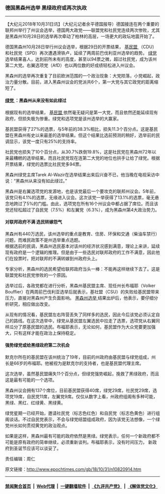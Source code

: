 ### 德国黑森州选举 黑绿政府或再次执政
------------------------

<p>
 【大纪元2018年10月31日讯】（大纪元记者余平德国报导）德国接连在两个重要的联邦州举行了州议会选举，德国两大政党——联盟党和社民党连续两次惨败，尤其是黑森州10月28日的选举再次牵动了柏林的高层，一场更大的政坛地震开始了。
</p>
<p>
 德国黑森州10月28日举行州议会选举，根据29日的开票结果，
 <a href="http://www.epochtimes.com/gb/tag/%E5%9F%BA%E6%B0%91%E7%9B%9F.html">
  基民盟
 </a>
 （CDU）和社民党（SPD）再次遭遇滑铁卢，延续了两周前巴伐利亚州选举的趋势。
 <a href="http://www.epochtimes.com/gb/tag/%E7%BB%BF%E5%85%9A.html">
  绿党
 </a>
 选举结果喜人，达到前所未有的高度，甚至以94票之微，超过社民党，成为该州第二大党。右翼选项党（AfD）也以两位数的好成绩轻松进入州议会。
</p>
<p>
 黑森州的选举再次重复了目前欧洲范围的一个政治现象：大党陨落，小党崛起，政治力量分散。目前，进入黑森州议会的党派共6个，第一大党与其它政党的距离缩短了。
</p>
<h4>
 <a href="http://www.epochtimes.com/gb/tag/%E7%BB%BF%E5%85%9A.html">
  绿党
 </a>
 ：黑森州从来没有如此绿过
</h4>
<p>
 根据现有的选举结果，
 <a href="http://www.epochtimes.com/gb/tag/%E5%9F%BA%E6%B0%91%E7%9B%9F.html">
  基民盟
 </a>
 依然毫无疑问是第一大党，而且依然还能延续现有政府，但损失极为惨重。绿党和选项党是该州选举的大赢家。
</p>
<p>
 基民盟获得了27%的选票，与5年前的38.3%相比，损失11.3个百分点。这是基民盟在黑森州有史以来最差的选举结果。但这个结果比选前预测的稍好，选举前的民调显示，该党一度只有25%的支持率。
</p>
<p>
 社民党也损失了10个百分点，从30.7%跌倒19.8%，这是社民党在黑森州72年以来最糟糕的选举结果。而且社民党现在连第二大党的地位也拱手让给了绿党。根据开票结果，绿党的选票比社民党多94票。
</p>
<p>
 黑森州绿党主席Tarek Al-Wazir在选举结果出来后兴奋不已，他当晚在电视采访中说：“黑森州从来没有如此绿过。”
</p>
<p>
 黑森州是右翼选项党的发源地，也是该党最后一个要攻克的联邦州议会。5年前，该党只有4.1%的选票，无缘进入议会。这次该党一举获得了13.1%的选票，毫无悬念地跨过了5%的门槛。由此，选项党在所有16个州议会中都占据了席位。而且该党还轻松超过了自民党（7.5%）和左翼党（6.3%），成为黑森州第4大政治势力。
</p>
<h4>
 对联邦政府不满 选民转嫁怨气
</h4>
<p>
 黑森州有440万选民，该州选举的重点是教育、住房、环保和交通（柴油车禁行）问题，而难民政策不是州选举重点选题。
 <br/>
 根据选前的民调，黑森州选民基本对该州的经济状况感到满意，理论上来讲，延续现有政府是一个逻辑的推理。但是由于一些选民对联邦政府的工作不满意，因此他们在投票时，把对联邦的不满转嫁到州政府头上。
</p>
<p>
 专家分析，黑森州的选民希望给联邦政府当头一棒：不能再这样继续下去了。这是联盟党和社民党惨败的一个原因。
</p>
<p>
 选举过后，各政党都在进行分析，黑森州基民盟主席、现任州长布福耶（Volker Bouffier）在两周前巴伐利亚选举后就表示，基社盟（CSU）的失败给基民盟带来压力，直接对黑森州产生负面影响。
 <a href="http://www.epochtimes.com/gb/tag/%E9%BB%91%E6%A3%AE%E5%B7%9E%E9%80%89%E4%B8%BE.html">
  黑森州选举
 </a>
 结果出炉后，他表示，要仔细分析研究，相应做出改变。
</p>
<p>
 从现有的情况看，基民盟左右阵营丢失了同样多的选民，因此今后该党必须认定自己的路线。在这次选举中，绿党从基民盟左翼选民中拉走了选票，选项党从右翼同样瓜分了原基民盟的选民。布福耶表示，无论如何，基民盟作为大众党要更加强大，只有这样才能在政治上保持稳定。
</p>
<h4>
 强势绿党或给黑绿政府第二次机会
</h4>
<p>
 默克尔所在的基民盟在该州统治了19年，目前的州政府由基民盟与绿党组成，州长是66岁的布福耶。他被视为是默克尔的支持者，也是基民盟代理主席。
</p>
<p>
 这次选举，虽然基民盟痛失11个百分点，但绿党强势崛起，挽救了黑绿政府，而且这是最有可能的一个选项。
</p>
<p>
 黑森州议会拥有137个席位，目前基民盟获得40席，绿党29席，社民党29席，选项党19席，自民党11席，左翼党9席。仅仅从数字上看，州政府组阁有多种可能，黑绿、黑红、红绿黄、黑绿黄。
</p>
<p>
 绿党星期一已经开始，邀请社民党（标志色红色）和自民党（标志色黄色）进行组阁谈话。不过自民党表示，不会与绿党结盟组成政府，因为该党无法想像，一个绿党州长如何贯彻黄党的政治观点。
</p>
<p>
 如果是这样，黑森州最有可能的政府依然是黑绿。绿党表示，任何一个新政府都不可能是原有政府的简单继续，必须重新谈判。布福耶表示，没有时间压力， 新政府到圣诞节应该可以谈妥了。
</p>
<p>
 责任编辑：周仁
</p>

原文链接：http://www.epochtimes.com/gb/18/10/31/n10820914.htm


------------------------
#### [禁闻聚合首页](https://github.com/gfw-breaker/banned-news/blob/master/README.md) &nbsp;|&nbsp; [Web代理](https://github.com/gfw-breaker/open-proxy/blob/master/README.md) &nbsp;|&nbsp; [一键翻墙软件](https://github.com/gfw-breaker/nogfw/blob/master/README.md) &nbsp;|&nbsp; [《九评共产党》](https://github.com/gfw-breaker/9ping.md/blob/master/README.md#九评之一评共产党是什么) &nbsp;|&nbsp; [《解体党文化》](https://github.com/gfw-breaker/jtdwh.md/blob/master/README.md#绪论)